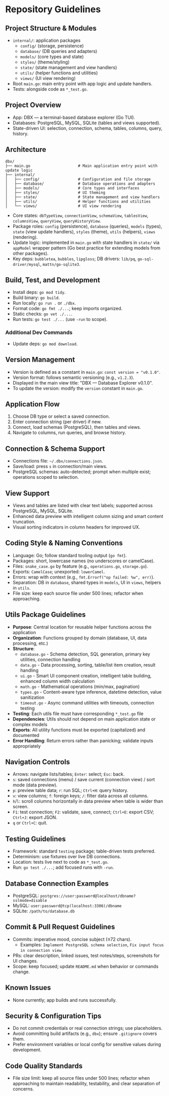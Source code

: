 # Repository Guidelines

## Project Structure & Modules
- `internal/`: application packages
  - `config/` (storage, persistence)
  - `database/` (DB queries and adapters)
  - `models/` (core types and state)
  - `styles/` (theme/styling)
  - `state/` (state management and view handlers)
  - `utils/` (helper functions and utilities)
  - `views/` (UI view rendering)
- Root `main.go`: main entry point with app logic and update handlers.
- Tests: alongside code as `*_test.go`.

## Project Overview
- App: DBX — a terminal-based database explorer (Go TUI).
- Databases: PostgreSQL, MySQL, SQLite (tables and views supported).
- State-driven UI: selection, connection, schema, tables, columns, query, history.

## Architecture
```
dbx/
├── main.go                     # Main application entry point with update logic
├── internal/
│   ├── config/                 # Configuration and file storage
│   ├── database/               # Database operations and adapters
│   ├── models/                 # Core types and interfaces
│   ├── styles/                 # UI theming
│   ├── state/                  # State management and view handlers
│   ├── utils/                  # Helper functions and utilities
│   └── views/                  # UI view rendering
```
- Core states: `dbTypeView`, `connectionView`, `schemaView`, `tablesView`, `columnsView`, `queryView`, `queryHistoryView`.
- Package roles: `config` (persistence), `database` (queries), `models` (types), `state` (view update handlers), `styles` (theme), `utils` (helpers), `views` (rendering).
- Update logic: implemented in `main.go` with state handlers in `state/` via `appModel` wrapper pattern (Go best practice for extending models from other packages).
- Key deps: `bubbletea`, `bubbles`, `lipgloss`; DB drivers: `lib/pq`, `go-sql-driver/mysql`, `mattn/go-sqlite3`.

## Build, Test, and Development
- Install deps: `go mod tidy`.
- Build binary: `go build`.
- Run locally: `go run .` or `./dbx`.
- Format code: `go fmt ./...`; keep imports organized.
- Static checks: `go vet ./...`.
- Run tests: `go test ./...` (use `-run` to scope).

### Additional Dev Commands
- Update deps: `go mod download`.

## Version Management
- Version is defined as a constant in `main.go`: `const version = "v0.1.0"`.
- Version format: follows semantic versioning (e.g., `v1.2.3`).
- Displayed in the main view title: "DBX — Database Explorer v0.1.0".
- To update the version: modify the `version` constant in `main.go`.

## Application Flow
1. Choose DB type or select a saved connection.
2. Enter connection string (per driver) if new.
3. Connect, load schemas (PostgreSQL), then tables and views.
4. Navigate to columns, run queries, and browse history.

## Connection & Schema Support
- Connections file: `~/.dbx/connections.json`.
- Save/load: press `s` in connection/main views.
- PostgreSQL schemas: auto-detected; prompt when multiple exist; operations scoped to selection.

## View Support
- Views and tables are listed with clear text labels; supported across PostgreSQL, MySQL, SQLite.
- Enhanced data preview with intelligent column sizing and smart content truncation.
- Visual sorting indicators in column headers for improved UX.

## Coding Style & Naming Conventions
- Language: Go; follow standard tooling output (`go fmt`).
- Packages: short, lowercase names (no underscores or camelCase).
- Files: `snake_case.go` by feature (e.g., `operations.go`, `storage.go`).
- Exports: `CamelCase`; unexported: `lowerCamel`.
- Errors: wrap with context (e.g., `fmt.Errorf("op failed: %w", err)`).
- Separation: DB in `database`, shared types in `models`, UI in `views`, helpers in `utils`.
- File size: keep each source file under 500 lines; refactor when approaching.

## Utils Package Guidelines
- **Purpose**: Central location for reusable helper functions across the application
- **Organization**: Functions grouped by domain (database, UI, data processing, etc.)
- **Structure**:
  - `database.go` - Schema detection, SQL generation, primary key utilities, connection handling
  - `data.go` - Data processing, sorting, table/list item creation, result handling
  - `ui.go` - Smart UI component creation, intelligent table building, enhanced column width calculation
  - `math.go` - Mathematical operations (min/max, pagination)
  - `types.go` - Content-aware type inference, datetime detection, value sanitization
  - `timeout.go` - Async command utilities with timeouts, connection testing
- **Testing**: Each utils file must have corresponding `*_test.go` file
- **Dependencies**: Utils should not depend on main application state or complex models
- **Exports**: All utility functions must be exported (capitalized) and documented
- **Error Handling**: Return errors rather than panicking; validate inputs appropriately

## Navigation Controls
- Arrows: navigate lists/tables; `Enter`: select; `Esc`: back.
- `s`: saved connections (menu) / save current (connection view) / sort mode (data preview).
- `p`: preview table data; `r`: run SQL; `Ctrl+H`: query history.
- `v`: view columns; `f`: foreign keys; `/`: filter data across all columns.
- `h`/`l`: scroll columns horizontally in data preview when table is wider than screen.
- `F1`: test connection; `F2`: validate, save, connect; `Ctrl+E`: export CSV; `Ctrl+J`: export JSON.
- `q` or `Ctrl+C`: quit.

## Testing Guidelines
- Framework: standard `testing` package; table-driven tests preferred.
- Determinism: use fixtures over live DB connections.
- Location: tests live next to code as `*_test.go`.
- Run: `go test ./...`; add focused runs with `-run`.

## Database Connection Examples
- PostgreSQL: `postgres://user:password@localhost/dbname?sslmode=disable`
- MySQL: `user:password@tcp(localhost:3306)/dbname`
- SQLite: `/path/to/database.db`

## Commit & Pull Request Guidelines
- Commits: imperative mood, concise subject (≤72 chars).
  - Examples: `Implement PostgreSQL schema selection`, `Fix input focus in connection view`.
- PRs: clear description, linked issues, test notes/steps, screenshots for UI changes.
- Scope: keep focused; update `README.md` when behavior or commands change.

## Known Issues
- None currently; app builds and runs successfully.

## Security & Configuration Tips
- Do not commit credentials or real connection strings; use placeholders.
- Avoid committing build artifacts (e.g., `dbx`); ensure `.gitignore` covers them.
- Prefer environment variables or local config for sensitive values during development.

## Code Quality Standards
- File size limit: keep all source files under 500 lines; refactor when approaching to maintain readability, testability, and clear separation of concerns.
